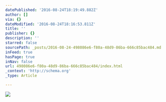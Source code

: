 ```yaml
---
datePublished: '2016-08-24T18:19:49.882Z'
author: []
via: {}
dateModified: '2016-08-24T18:16:53.811Z'
title: ''
publisher: {}
description: ''
starred: false
sourcePath: _posts/2016-08-24-498086e6-f80a-48d9-86ba-666c85bac484.md
inFeed: true
hasPage: true
inNav: false
url: 498086e6-f80a-48d9-86ba-666c85bac484/index.html
_context: 'http://schema.org'
_type: Article

---
```

![](https://the-grid-user-content.s3-us-west-2.amazonaws.com/24fc1565-d551-4a55-87db-bd6559f58207.jpg)